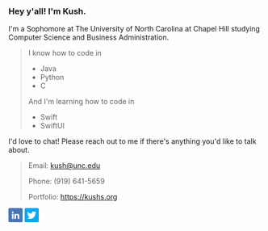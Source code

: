 ### Hey y'all! I'm Kush.
I'm a Sophomore at The University of North Carolina at Chapel Hill studying Computer Science and Business Administration.

> I know how to code in
> - Java
> - Python
> - C
> 
> And I'm learning how to code in
> - Swift
> - SwiftUI

I'd love to chat! Please reach out to me if there's anything you'd like to talk about.

> Email: kush@unc.edu
> 
> Phone: (919) 641-5659
>
> Portfolio: https://kushs.org

<a href="https://linkedin.com/in/kushsha" alt="LinkedIn"><img src="icons/linkedin.png" width=28px></a>
<a href="https://twitter.com/kushs_" alt="Twitter"><img src="icons/twitter.png" width=28px></a>
